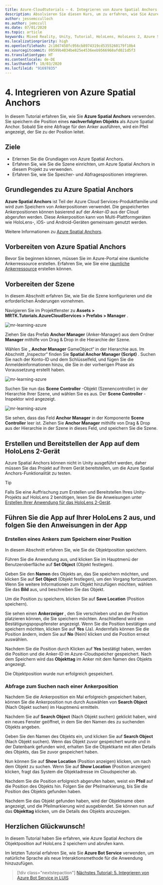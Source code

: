 ```yaml
---
title: Azure-Cloudtutorials – 4. Integrieren von Azure Spatial Anchors
description: Absolvieren Sie diesen Kurs, um zu erfahren, wie Sie Azure Spatial Anchors innerhalb einer HoloLens 2-Anwendung implementieren.
author: jessemcculloch
ms.author: jemccull
ms.date: 07/01/2020
ms.topic: article
keywords: Mixed Reality, Unity, Tutorial, HoloLens, HoloLens 2, Azure Spatial Anchors
ms.localizationpriority: high
ms.openlocfilehash: 2c10d7458fc956cb8974319cd5355260179f10b4
ms.sourcegitcommit: 09599b4034be825e4536eeb9566968afd021d5f3
ms.translationtype: HT
ms.contentlocale: de-DE
ms.lasthandoff: 10/03/2020
ms.locfileid: "91697835"
---
```

# <a name="4-integrating-azure-spatial-anchors"></a>4. Integrieren von Azure Spatial Anchors

In diesem Tutorial erfahren Sie, wie Sie **Azure Spatial Anchors** verwenden. Sie speichern die Position eines **nachverfolgten Objekts** als Azure Spatial Anchor. Sobald Sie eine Abfrage für den Anker ausführen, wird ein Pfeil angezeigt, der Sie zu der Position leitet.

## <a name="objectives"></a>Ziele

* Erlernen Sie die Grundlagen von Azure Spatial Anchors.
* Erfahren Sie, wie Sie die Szene einrichten, um Azure Spatial Anchors in diesem Projekt zu verwenden.
* Erfahren Sie, wie Sie Speicher- und Abfragespositionen integrieren.

## <a name="understanding-azure-spatial-anchors"></a>Grundlegendes zu Azure Spatial Anchors

 **Azure Spatial Anchors** ist Teil der Azure Cloud Services-Produktfamilie und wird zum Speichern von Ankerpositionen verwendet. Die gespeicherten Ankerpositionen können basierend auf der *Anker-ID* aus der Cloud abgerufen werden. Diese Ankerposition kann von Multi-Plattformgeräten wie HoloLens-, iOS- und Android-Geräten gemeinsam genutzt werden.

Weitere Informationen zu [Azure Spatial Anchors](https://docs.microsoft.com/azure/spatial-anchors/overview).

## <a name="preparing-azure-spatial-anchors"></a>Vorbereiten von Azure Spatial Anchors

Bevor Sie beginnen können, müssen Sie im Azure-Portal eine räumliche Ankerressource erstellen.
Erfahren Sie, wie Sie eine [räumliche Ankerressource](https://docs.microsoft.com/azure/spatial-anchors/quickstarts/get-started-hololens#create-a-spatial-anchors-resource) erstellen können.

## <a name="preparing-the-scene"></a>Vorbereiten der Szene

In diesem Abschnitt erfahren Sie, wie Sie die Szene konfigurieren und die erforderlichen Änderungen vornehmen.

Navigieren Sie im Projektfenster zu **Assets > MRTK.Tutorials.AzureCloudServices > Prefabs > Manager** .

![mr-learning-azure](images/mr-learning-azure/tutorial4-section1-step1-1.png)

Ziehen Sie das Prefab **Anchor Manager** (Anker-Manager) aus dem Ordner **Manager** mithilfe von Drag & Drop in die Hierarchie der Szene.

Wählen Sie „ **Anchor Manager** GameObject“ in der Hierarchie aus. Im Abschnitt „Inspector“ finden Sie **Spatial Anchor Manager (Script)** . Suchen Sie nach der Konto-ID und dem Schlüsselfeld, und fügen Sie die Anmeldeinformationen hinzu, die Sie in der vorherigen Phase als Voraussetzung erstellt haben.

![mr-learning-azure](images/mr-learning-azure/tutorial4-section1-step2-1.png)

Suchen Sie nun das **Scene Controller** -Objekt (Szenencontroller) in der Hierarchie Ihrer Szene, und wählen Sie es aus. Der **Scene Controller** -Inspektor wird angezeigt.

![mr-learning-azure](images/mr-learning-azure/tutorial4-section1-step3-1.png)

Sie sehen, dass das Feld **Anchor Manager** in der Komponente **Scene Controller** leer ist. Ziehen Sie **Anchor Manager** mithilfe von Drag & Drop aus der Hierarchie in der Szene in dieses Feld, und speichern Sie die Szene.

## <a name="build-and-deploy-the-app-to-your-hololens-2"></a>Erstellen und Bereitstellen der App auf dem HoloLens 2-Gerät

Azure Spatial Anchors können nicht in Unity ausgeführt werden, daher müssen Sie das Projekt auf Ihrem Gerät bereitstellen, um die Azure Spatial Anchors-Funktionalität zu testen.

> [!TIP]
> Falls Sie eine Auffrischung zum Erstellen und Bereitstellen Ihres Unity-Projekts auf HoloLens 2 benötigen, lesen Sie die Anweisungen unter [Erstellen Ihrer Anwendung für das HoloLens 2-Gerät](mr-learning-base-02.md#building-your-application-to-your-hololens-2).

## <a name="run-the-app-on-your-hololens-2-and-follow-the-in-app-instructions"></a>Führen Sie die App auf Ihrer HoloLens 2 aus, und folgen Sie den Anweisungen in der App

### <a name="create-an-anchor-to-store-a-location"></a>Erstellen eines Ankers zum Speichern einer Position

In diesem Abschnitt erfahren Sie, wie Sie die Objektposition speichern.

Führen Sie die Anwendung aus, und klicken Sie im Hauptmenü der Benutzeroberfläche auf **Set Object** (Objekt festlegen).

Geben Sie den **Namen** des Objekts an, das Sie speichern möchten, und klicken Sie auf **Set Object** (Objekt festlegen), um den Vorgang fortzusetzen. Wenn Sie weitere Informationen zum Objekt hinzufügen möchten, wählen Sie das **Bild** aus, und beschreiben Sie das Objekt.

Um die Position zu speichern, klicken Sie auf **Save Location** (Position speichern).

Sie sehen einen **Ankerzeiger** , den Sie verschieben und an der Position platzieren können, die Sie speichern möchten. Anschließend wird ein Bestätigungspopupfenster angezeigt. Wenn Sie die Position bestätigen und speichern möchten, klicken Sie auf **Yes** (Ja). Andernfalls können Sie die Position ändern, indem Sie auf **No** (Nein) klicken und die Position erneut auswählen.

Nachdem Sie die Position durch Klicken auf **Yes** bestätigt haben, werden die Position und die Anker-ID im Azure-Cloudspeicher gespeichert. Nach dem Speichern wird das **Objekttag** im Anker mit dem Namen des Objekts angezeigt.

Die Objektposition wurde nun erfolgreich gespeichert.

### <a name="query-for-finding-an-anchor-location"></a>Abfrage zum Suchen nach einer Ankerposition

Nachdem Sie die Ankerposition ein Mal erfolgreich gespeichert haben, können Sie die Ankerposition nun durch Auswählen von **Search Object** (Nach Objekt suchen) im Hauptmenü ermitteln.

Nachdem Sie auf **Search Object** (Nach Objekt suchen) geklickt haben, wird ein neues Fenster geöffnet, in dem Sie den Namen des zu suchenden Objekts angeben.

Geben Sie den Namen des Objekts ein, und klicken Sie auf **Search Object** (Nach Objekt suchen). Wenn das Objekt zuvor gespeichert wurde und in der Datenbank gefunden wird, erhalten Sie die Objektkarte mit allen Details des Objekts, das Sie zuvor gespeichert haben.

Nun können Sie auf **Show Location** (Position anzeigen) klicken, um nach dem Objekt zu suchen. Wenn Sie auf **Show Location** (Position anzeigen) klicken, fragt das System die Objektadresse im Cloudspeicher ab.

Nachdem Sie die Position erfolgreich abgerufen haben, weist ein **Pfeil** auf die Position des Objekts hin. Folgen Sie der Pfeilmarkierung, bis Sie die Position des Objekts gefunden haben.

Nachdem Sie das Objekt gefunden haben, wird der Objektname oben angezeigt, und die Pfeilmarkierung wird ausgeblendet. Sie können nun auf das **Objekttag** klicken, um die Details des Objekts anzuzeigen.

## <a name="congratulations"></a>Herzlichen Glückwunsch!

In diesem Tutorial haben Sie erfahren, wie Azure Spatial Anchors die Objektposition auf HoloLens 2 speichern und abrufen kann.

Im letzten Tutorial erfahren Sie, wie Sie **Azure Bot Service** verwenden, um natürliche Sprache als neue Interaktionsmethode für die Anwendung hinzuzufügen.

> [!div class="nextstepaction"]
> [Nächstes Tutorial: 5. Integrieren von Azure Bot Service in LUIS](mr-learning-azure-05.md)
